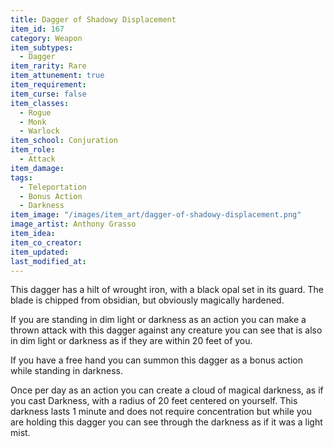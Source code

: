 ```yaml
---
title: Dagger of Shadowy Displacement
item_id: 167
category: Weapon
item_subtypes:
  - Dagger
item_rarity: Rare
item_attunement: true
item_requirement:
item_curse: false
item_classes:
  - Rogue
  - Monk
  - Warlock
item_school: Conjuration
item_role:
  - Attack
item_damage:
tags:
  - Teleportation
  - Bonus Action
  - Darkness
item_image: "/images/item_art/dagger-of-shadowy-displacement.png"
image_artist: Anthony Grasso
item_idea:
item_co_creator:
item_updated:
last_modified_at:
---
```


This dagger has a hilt of wrought iron, with a black opal set in its guard. The blade is chipped from obsidian, but obviously magically hardened.

If you are standing in dim light or darkness as an action you can make a thrown attack with this dagger against any creature you can see that is also in dim light or darkness as if they are within 20 feet of you.

If you have a free hand you can summon this dagger as a bonus action while standing in darkness.

Once per day as an action you can create a cloud of magical darkness, as if you cast <magic-spell>Darkness</magic-spell>, with a radius of 20 feet centered on yourself. This darkness lasts 1 minute and does not require concentration but while you are holding this dagger you can see through the darkness as if it was a light mist.
